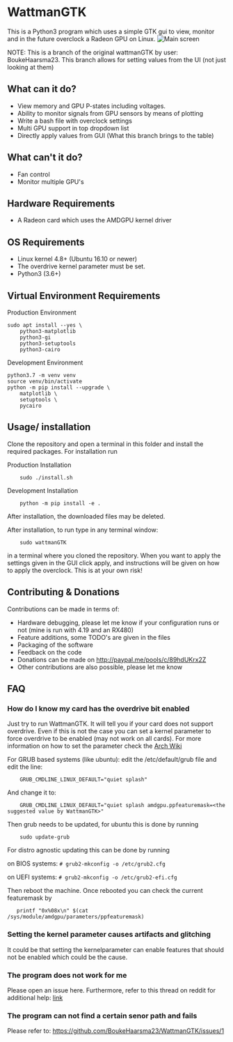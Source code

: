 # WattmanGTK
This is a Python3 program which uses a simple GTK gui to view, monitor and in the future overclock a Radeon GPU on Linux. 
![Main screen](https://i.imgur.com/ahrQrEO.png)

NOTE: This is a branch of the original wattmanGTK by user: BoukeHaarsma23. This branch allows for setting values from the UI (not just looking at them)
## What can it do?
 * View memory and GPU P-states including voltages.
 * Ability to monitor signals from GPU sensors by means of plotting
 * Write a bash file with overclock settings
 * Multi GPU support in top dropdown list
 * Directly apply values from GUI (What this branch brings to the table)
## What can't it do? 
 * Fan control
 * Monitor multiple GPU's

## Hardware Requirements

* A Radeon card which uses the AMDGPU kernel driver

## OS Requirements

* Linux kernel 4.8+ (Ubuntu 16.10 or newer)
* The overdrive kernel parameter must be set.
* Python3 (3.6+)

## Virtual Environment Requirements

Production Environment

    sudo apt install --yes \
        python3-matplotlib
        python3-gi
        python3-setuptools
        python3-cairo

Development Environment

    python3.7 -m venv venv
    source venv/bin/activate
    python -m pip install --upgrade \
        matplotlib \
        setuptools \
        pycairo

## Usage/ installation

Clone the repository and open a terminal in this folder and install the required packages. For installation run

Production Installation

```
    sudo ./install.sh
```

Development Installation

```
    python -m pip install -e .
```


After installation, the downloaded files may be deleted.


After installation, to run type in any terminal window:

```
    sudo wattmanGTK
```



in a terminal where you cloned the repository. 
When you want to apply the settings given in the GUI click apply, and instructions will be given on how to apply the overclock. This is at your own risk!
## Contributing & Donations
Contributions can be made in terms of:
 * Hardware debugging, please let me know if your configuration runs or not (mine is run with 4.19 and an RX480)
 * Feature additions, some TODO's are given in the files
 * Packaging of the software
 * Feedback on the code
 * Donations can be made on http://paypal.me/pools/c/89hdUKrx2Z
 * Other contributions are also possible, please let me know
 ## FAQ
 ### How do I know my card has the overdrive bit enabled
 Just try to run WattmanGTK. It will tell you if your card does not 
 support overdrive. Even if this is not the case you can set a kernel 
 parameter to force overdrive to be enabled (may not work on all cards).
 For more information on how to set the parameter check the [Arch Wiki](https://wiki.archlinux.org/index.php/kernel_parameters)

 For GRUB based systems (like ubuntu): edit the /etc/default/grub file and edit the line:
```
    GRUB_CMDLINE_LINUX_DEFAULT="quiet splash"
```
And change it to:
```
    GRUB_CMDLINE_LINUX_DEFAULT="quiet splash amdgpu.ppfeaturemask=<the suggested value by WattmanGTK>"
```
Then grub needs to be updated, for ubuntu this is done by running
```
    sudo update-grub
```
For distro agnostic updating this can be done by running

on BIOS systems: ```# grub2-mkconfig -o /etc/grub2.cfg```

on UEFI systems: ```# grub2-mkconfig -o /etc/grub2-efi.cfg```

Then reboot the machine. Once rebooted you can check the current featuremask by 
```
   printf "0x%08x\n" $(cat /sys/module/amdgpu/parameters/ppfeaturemask)
```
 ### Setting the kernel parameter causes artifacts and glitching
 It could be that setting the kernelparameter can enable features that 
 should not be enabled which could be the cause.
 ### The program does not work for me
 Please open an issue here. Furthermore, refer to this thread on reddit for additional help: [link](https://www.reddit.com/r/linux/comments/9tnijg/a_gtk_wattman_like_gui_for_amd_radeon_users/)
 
 ### The program can not find a certain senor path and fails
Please refer to: https://github.com/BoukeHaarsma23/WattmanGTK/issues/1

